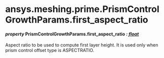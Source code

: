 # ansys.meshing.prime.PrismControlGrowthParams.first_aspect_ratio



#### *property* PrismControlGrowthParams.first_aspect_ratio *: [float](https://docs.python.org/3.11/library/functions.html#float)*

Aspect ratio to be used to compute first layer height. It is used only when prism control offset type is ASPECTRATIO.

<!-- !! processed by numpydoc !! -->
